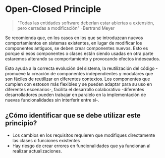 # Open-Closed Principle

> "Todas las entidades software deberían estar abiertas a extensión, pero cerradas a modificación" -Bertrand Meyer

Se recomienda que, en los casos en los que se introduzcan nuevos comportamientos en sistemas existentes, en lugar de modificar los componentes antiguos, se deben crear componentes nuevos. Esto es porque si esos componentes o clases están siendo usadas en otra parte estaremos alterando su comportamiento y provocando efectos indeseados.

Esto ayuda a la correcta evolución del sistema, la reutilización del código -promueve la creación de componentes independientes y modulares que son fáciles de reutilizar en diferentes contextos. Los componentes que cumplen con estoson más flexibles y se pueden adaptar para su uso en diferentes escenarios-, facilita el desarrollo colaborativo -diferentes desarrolladores pueden trabajar en paralelo en la implementación de nuevas funcionalidades sin interferir entre sí-.

## ¿Cómo identificar que se debe utilizar este principio?

- Los cambios en los requisitos requieren que modifiques directamente las clases o funciones existentes
- Hay riesgo de crear errores en funcionalidades que ya funcionan al realizar actualizaciones.
